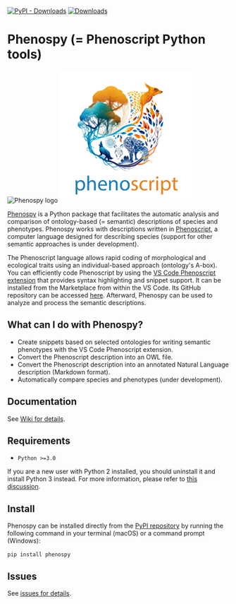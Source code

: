 [![PyPI - Downloads](https://static.pepy.tech/badge/phenospy)](https://pepy.tech/project/phenospy) [![Downloads](https://static.pepy.tech/badge/phenospy/month)](https://pepy.tech/project/phenospy)


# Phenospy (= Phenoscript Python tools)

 <p align="left">
  <img src="https://raw.githubusercontent.com/sergeitarasov/PhenoScript/main/phenospy.png" width="300" title="Phenospy logo">
  <img src="https://raw.githubusercontent.com/sergeitarasov/vscode-phenoscript/main/icon.png" width="300" title="Phenoscript logo">
</p> 


[Phenospy](https://pypi.org/project/phenospy/) is a Python package that facilitates the automatic analysis and comparison of ontology-based (= semantic) descriptions of species and phenotypes. Phenospy works with descriptions written in [Phenoscript](https://github.com/sergeitarasov/vscode-phenoscript), a computer language designed for describing species (support for other semantic approaches is under development). 

The Phenoscript language allows rapid coding of morphological and ecological traits using an individual-based approach (ontology's A-box). You can efficiently code Phenoscript by using the [VS Code Phenoscript extension](https://marketplace.visualstudio.com/items?itemName=Tarasov-Lab.phenoscript) that provides syntax highlighting and snippet support. It can be installed from the Marketplace from within the VS Code. Its GitHub repository can be accessed [here](https://github.com/sergeitarasov/vscode-phenoscript). Afterward, Phenospy can be used to analyze and process the semantic descriptions.



## What can I do with Phenospy?

- Create snippets based on selected ontologies for writing semantic phenotypes with the VS Code Phenoscript extension.
- Convert the Phenoscript description into an OWL file.
- Convert the Phenoscript description into an annotated Natural Language description (Markdown format).
- Automatically compare species and phenotypes (under development).

## Documentation

See [Wiki for details](https://github.com/sergeitarasov/PhenoScript/wiki).

## Requirements

* `Python >=3.0`

If you are a new user with Python 2 installed, you should uninstall it and install Python 3 instead. For more information, please refer to [this discussion](https://stackoverflow.com/questions/3819449/how-to-uninstall-python-2-7-on-a-mac-os-x-10-6-4).


## Install
Phenospy can be installed directly from the [PyPI repository](https://pypi.org/project/phenospy/) by running the following command in your terminal (macOS) or a command prompt (Windows):

```{bash}
pip install phenospy
```

## Issues

See [issues for details](https://github.com/sergeitarasov/PhenoScript/wiki/Issues).

<!--
![PyPI - Downloads](https://img.shields.io/pypi/dm/phenospy?color=blue&label=PyPI%20Downloads)
-->
